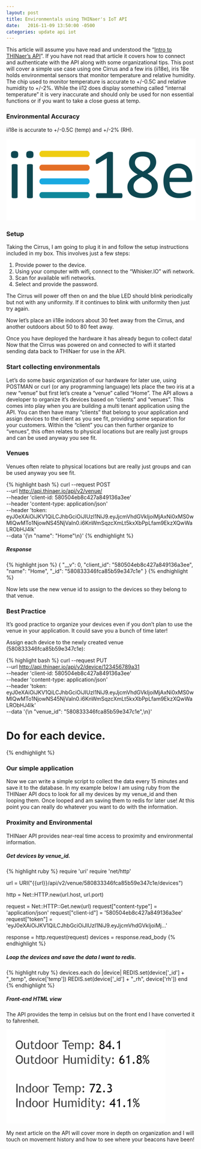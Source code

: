 ```yaml
---
layout: post
title: Environmentals using THINaer's IoT API
date:   2016-11-09 13:50:00 -0500
categories: update api iot
---
```


This article will assume you have read and understood the “<a href="/update/api/iot/2016/10/29/using-thinaer-s-api.html">Intro to THINaer’s API</a>”. If you have not read that article it covers how to connect and authenticate with the API along with some organizational tips. This post will cover a simple use case using one <span class="yellow">Cirrus</span> and a few <span class="yellow">iris (ii18e)</span>, <span class="yellow">iris 18e</span> holds environmental sensors that monitor temperature and relative humidity. The chip used to monitor temperature is accurate to +/-0.5C and relative humidity to +/-2%. While the <span class="yellow">ii12</span> does display something called “internal temperature” it is very inaccurate and should only be used for non essential functions or if you want to take a close guess at temp.

<div class="banner callout">
  <h3>Environmental Accuracy</h3>
  <p>ii18e is accurate to +/-0.5C (temp) and +/-2% (RH).</p>
</div>

<div class="white-box">
  <img src="/images/ii18e.png" alt="iris from THINaer" />
</div>

### Setup

Taking the Cirrus, I am going to plug it in and follow the setup instructions included in my box. This involves just a few steps:

<ol>
  <li>Provide power to the device.</li>
  <li>Using your computer with wifi, connect to the “Whisker.IO” wifi network.</li>
  <li>Scan for available wifi networks.</li>
  <li>Select and provide the password.</li>
</ol>

The Cirrus will power off then on and <span class="red">the blue LED should blink periodically but not with any uniformity</span>. If it continues to blink with uniformity then just try again.

Now let’s place an <span class="yellow">ii18e</span> indoors about 30 feet away from the Cirrus, and another outdoors about 50 to 80 feet away.

<span class="red">Once you have deployed the hardware it has already begun to collect data</span>! Now that the <span class="yellow">Cirrus</span> was powered on and connected to wifi it started sending data back to THINaer for use in the API.

### Start collecting environmentals

Let’s do some basic organization of our hardware for later use, using POSTMAN or curl (or any programming language) lets place the two iris at a new “venue” but first let’s create a “venue” called “Home”. The API allows a developer to organize it’s devices based on “clients” and “venues”. This comes into play when you are building a multi tenant application using the API. You can then have many “clients” that belong to your application and assign devices to the client as you see fit, providing some separation for your customers. Within the “client” you can then further organize to “venues”, this often relates to physical locations but are really just groups and can be used anyway you see fit.

<div class="banner note">
  <h3>Venues</h3>
  <p>Venues often relate to physical locations but are really just groups and can be used anyway you see fit.</p>
</div>

{% highlight bash %}
curl --request POST \
  --url http://api.thinaer.io/api/v2/venue/ \
  --header 'client-id: 580504eb8c427a849136a3ee' \
  --header 'content-type: application/json' \
  --header 'token: eyJ0eXAiOiJKV1QiLCJhbGciOiJIUzI1NiJ9.eyJjcmVhdGVkIjoiMjAxNi0xMS0wMlQwMTo1NjowNS45NjVaIn0.i6KnWmSqzcXmLt5kxXbPpLfam9EkzXQwWaLRObHJ4lk' \
  --data '{\n	"name": "Home"\n}'
{% endhighlight %}


##### Response

{% highlight json %}
{
  "__v": 0,
  "client_id": "580504eb8c427a849136a3ee",
  "name": "Home",
  "_id": "580833346fca85b59e347c1e"
}
{% endhighlight %}

Now lets use the new venue id to assign to the devices so they belong to that venue.

<div class="banner note">
  <h3>Best Practice</h3>
  <p>It’s good practice to organize your devices even if you don’t plan to use the venue in your application. It could save you a bunch of time later!</p>
</div>

Assign each device to the newly created venue (580833346fca85b59e347c1e):

{% highlight bash %}
curl --request PUT \
  --url http://api.thinaer.io/api/v2/device/123456789a31 \
  --header 'client-id: 580504eb8c427a849136a3ee' \
  --header 'content-type: application/json' \
  --header 'token: eyJ0eXAiOiJKV1QiLCJhbGciOiJIUzI1NiJ9.eyJjcmVhdGVkIjoiMjAxNi0xMS0wMlQwMTo1NjowNS45NjVaIn0.i6KnWmSqzcXmLt5kxXbPpLfam9EkzXQwWaLRObHJ4lk' \
  --data '{\n	"venue_id": "580833346fca85b59e347c1e",\n}'

  # Do for each device.
{% endhighlight %}

### Our simple application

Now we can write a <span class="yellow">simple script to collect the data every 15 minutes</span> and save it to the database. In my example below I am using <span class="red">ruby from the THINaer API docs</span> to look for all my devices by my venue_id and then looping them. Once looped and am saving them to redis for later use! At this point you can really do whatever you want to do with the information.

<div class="banner callout">
  <h3>Proximity and Environmental</h3>
  <p>THINaer API provides near-real time access to proximity and environmental information.</p>
</div>

##### Get devices by venue_id.
{% highlight ruby %}
require 'uri'
require 'net/http'

url = URI("{{url}}/api/v2/venue/580833346fca85b59e347c1e/devices")

http = Net::HTTP.new(url.host, url.port)

request = Net::HTTP::Get.new(url)
request["content-type"] = 'application/json'
request["client-id"] = '580504eb8c427a849136a3ee'
request["token"] = 'eyJ0eXAiOiJKV1QiLCJhbGciOiJIUzI1NiJ9.eyJjcmVhdGVkIjoiMj...'

response = http.request(request)
devices = response.read_body
{% endhighlight %}

##### Loop the devices and save the data I want to redis.

{% highlight ruby %}
devices.each do |device|
  REDIS.set(device['_id'] + "_temp", device['temp'])
  REDIS.set(device['_id'] + "_rh", device['rh'])
end
{% endhighlight %}

##### Front-end HTML view

The API provides the temp in celsius but on the front end I have converted it to fahrenheit.
<div class="white-box">
  <img src="/images/html_datafromapi.png" alt="iris from THINaer" />
</div>

My next article on the API will cover more in depth on organization and I will touch on movement history and how to see where your beacons have been!

